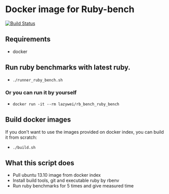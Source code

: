 Docker image for Ruby-bench
========
[![Build Status](https://travis-ci.org/lazywei/ruby-bench-docker.svg?branch=master)](https://travis-ci.org/lazywei/ruby-bench-docker)

## Requirements

- docker

## Run ruby benchmarks with latest ruby.

- `./runner_ruby_bench.sh`

### Or you can run it by yourself

- `docker run -it --rm lazywei/rb_bench_ruby_bench`

## Build docker images

If you don't want to use the images provided on docker index, you can build it from scratch:

- `./build.sh`


## What this script does

- Pull ubuntu 13.10 image from docker index
- Install build tools, git and executable ruby by rbenv
- Run ruby benchmarks for 5 times and give measured time

